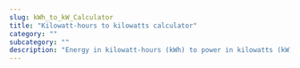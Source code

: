 ```yaml
---
slug: kWh_to_kW_Calculator
title: "Kilowatt-hours to kilowatts calculator"
category: ""
subcategory: ""
description: "Energy in kilowatt-hours (kWh) to power in kilowatts (kW) calculator and calculation."
---
```


